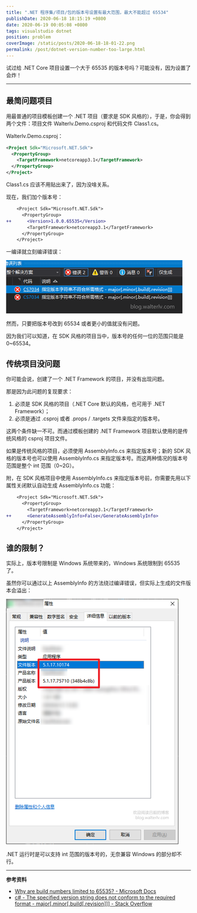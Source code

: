 ```yaml
---
title: ".NET 程序集/项目/包的版本号设置有最大范围，最大不能超过 65534"
publishDate: 2020-06-18 18:15:19 +0800
date: 2020-06-19 00:05:08 +0800
tags: visualstudio dotnet
position: problem
coverImage: /static/posts/2020-06-18-18-01-22.png
permalink: /post/dotnet-version-number-too-large.html
---
```


试过给 .NET Core 项目设置一个大于 65535 的版本号吗？可能没有，因为设置了会炸！

---

<div id="toc"></div>

## 最简问题项目

用最普通的项目模板创建一个 .NET 项目（要求是 SDK 风格的），于是，你会得到两个文件：项目文件 Walterlv.Demo.csproj 和代码文件 Class1.cs。

Walterlv.Demo.csproj：

```xml
<Project Sdk="Microsoft.NET.Sdk">
  <PropertyGroup>
    <TargetFramework>netcoreapp3.1</TargetFramework>
  </PropertyGroup>
</Project>
```

Class1.cs 应该不用贴出来了，因为没啥关系。

现在，我们加个版本号：

```diff
    <Project Sdk="Microsoft.NET.Sdk">
      <PropertyGroup>
++      <Version>1.0.0.65535</Version>
        <TargetFramework>netcoreapp3.1</TargetFramework>
      </PropertyGroup>
    </Project>
```

一编译就立刻编译错误：

![编译错误](/static/posts/2020-06-18-18-01-22.png)

然而，只要把版本号改到 65534 或者更小的值就没有问题。

因为我们可以知道，在 SDK 风格的项目当中，版本号的任何一位的范围只能是 0~65534。

## 传统项目没问题

你可能会说，创建了一个 .NET Framework 的项目，并没有出现问题。

那是因为此问题的复现要求：

1. 必须是 SDK 风格的项目（.NET Core 默认的风格，也可用于 .NET Framework）；
2. 必须是通过 .csproj 或者 .props / .targets 文件来指定的版本号。

这两个条件缺一不可。而通过模板创建的 .NET Framework 项目默认使用的是传统风格的 csproj 项目文件。

如果是传统风格的项目，必须使用 AssemblyInfo.cs 来指定版本号；新的 SDK 风格的版本号也可以使用 AssemblyInfo.cs 来指定版本号。而这两种情况的版本号范围是整个 int 范围（0~2G）。

附，在 SDK 风格项目中使用 AssemblyInfo.cs 来指定版本号前，你需要先用以下属性关闭默认自动生成 AssemblyInfo.cs 功能：

```diff
    <Project Sdk="Microsoft.NET.Sdk">
      <PropertyGroup>
        <TargetFramework>netcoreapp3.1</TargetFramework>
++      <GenerateAssemblyInfo>False</GenerateAssemblyInfo>
      </PropertyGroup>
    </Project>
```

## 谁的限制？

实际上，版本号限制是 Windows 系统带来的，Windows 系统限制到 65535 了。

虽然你可以通过以上 AssemblyInfo 的方法绕过编译错误，但实际上生成的文件版本会溢出：

![溢出的版本号](/static/posts/2020-06-19-00-04-19.png)

.NET 运行时是可以支持 int 范围的版本号的，无奈兼容 Windows 的部分却不行。

---

**参考资料**

- [Why are build numbers limited to 65535? - Microsoft Docs](https://docs.microsoft.com/zh-cn/archive/blogs/msbuild/why-are-build-numbers-limited-to-65535)
- [c# - The specified version string does not conform to the required format - major[.minor[.build[.revision]]] - Stack Overflow](https://stackoverflow.com/a/37941296/6233938)


